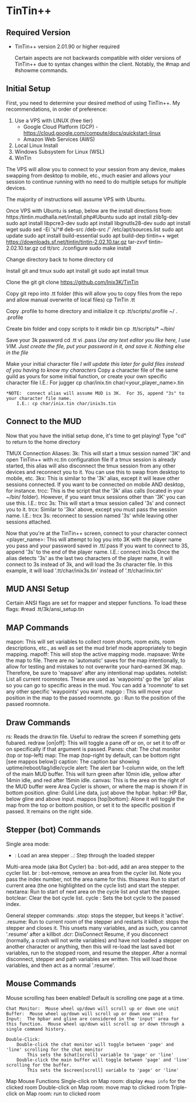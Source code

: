 # TinTin++

## Required Version
* TinTin++ version 2.01.90 or higher required

    Certain aspects are not backwards compatible with older versions of TinTin++ due to syntax changes within the client.  Notably, the #map and #showme commands.

## Initial Setup

First, you need to determine your desired method of using TinTin++.  My recommendations, in order of preference:
1. Use a VPS with LINUX (free tier)
	* Google Cloud Platform (GCP) - https://cloud.google.com/compute/docs/quickstart-linux
	* Amazon Web Services (AWS)
2. Local Linux Install
3. Windows Subsystem for Linux (WSL)
4. WinTin

The VPS will allow you to connect to your session from any device, makes swapping from desktop to mobile, etc., much easier and allows your session to continue running with no need to do multiple setups for multiple devices.

The majority of instructions will assume VPS with Ubuntu.

Once VPS with Ubuntu is setup, below are the install directions from:  https:/tintin.mudhalla.net/install.php#Ubuntu
	sudo apt install zlib1g-dev
	sudo apt install libpcre3-dev
	sudo apt install libgnutls28-dev
	sudo apt install wget
	sudo sed -Ei 's/^# deb-src /deb-src /' /etc/apt/sources.list
	sudo apt update
	sudo apt install build-essential
	sudo apt build-dep tintin++
	wget https://downloads.sf.net/tintin/tintin-2.02.10.tar.gz
	tar-zxvf tintin-2.02.10.tar.gz
	cd tt/src
	./configure
	sudo make install

Change directory back to home directory
	cd

Install git and tmux
	sudo apt install git
	sudo apt install tmux

Clone the git
	git clone https://github.com/Inix3K/TinTin

Copy git repo into .tt folder (this will allow you to copy files from the repo and allow manual overwrite of local files)
	cp TinTin .tt

Copy .profile to home directory and initialize it
	cp .tt/scripts/.profile ~/
	. .profile

Create bin folder and copy scripts to it
	mkdir bin
	cp .tt/scripts/* ~/bin/

Save your 3k password
	cd .tt
	vi .pass
	*Use any text editor you like here, I use VIM.  Just create the file, put your password in it, and save it.  Nothing else in the file*

Make your initial character file
	*I will update this later for guild files instead of you having to know my characters*
	Copy a character file of the same guild as yours for some initial function, or create your own specific character file
	I.E.: For jugger
		cp char/inix.tin char/<your_player_name>.tin

	*NOTE:  connect alias will assume MUD is 3K.  For 3S, append "3s" to your character file name.
		I.E.: cp char/inix.tin char/inix3s.tin

Connect to the MUD
------------------
Now that you have the initial setup done, it's time to get playing!
Type "cd" to return to the home directory

TMUX Connection Aliases:
	3k:  This will start a tmux session named '3K' and open TinTin++ with rc.tin configuration file
		If a tmux session is already started, this alias will also disconnect the tmux session from any other devices and reconnect you to it.  You can use this to swap from desktop to mobile, etc.
	3kx:  This is similar to the '3k' alias, except it will leave other sessions connected.  If you want to be connected on mobile AND desktop, for instance.
	trcc:  This is the script that the '3k' alias calls (located in your ~/bin/ folder).  However, if you want tmux sessions other than '3K' you can use this.
		I.E.: trcc 3s:  This will start a tmux session called '3s' and connect you to it.
	trcx:  Similar to '3kx' above, except you must pass the session name.
		I.E.: trcx 3s:  reconnect to session named '3s' while leaving other sessions attached.

Now that you're at the TinTin++ screen, connect to your character
	connect <player_name>:	This will attempt to log you into 3K with the player name you pass and your password saved in .tt/.pass
		If you want to connect to 3S, append '3s' to the end of the player name.
			I.E.:  connect inix3s
			Once the alias detects '3s' as the last two characters of the player name, it will connect to 3s instead of 3k, and will load the 3s character file.  In this example, it will load '.tt/char/inix3s.tin' instead of '.tt/char/inix.tin'

MUD ANSI Setup
--------------
Certain ANSI flags are set for mapper and stepper functions.  To load these flags:
	#read .tt/3k/ansi_setup.tin

MAP Commands
------------
mapon:  This will set variables to collect room shorts, room exits, room descriptions, etc., as well as set the mud brief mode appropriately to begin mapping.
mapoff:  This will stop the active mapping mode.
mapsave:  Write the map to file.  There are no 'automatic' saves for the map intentionally, to allow for testing and mistakes to not overwrite your hard-earned 3K map.  Therefore, be sure to 'mapsave' after any intentional map updates.
notelist:  List all current roomnotes.  These are used as 'waypoints' go the 'go' alias so you can go to specific areas in the mud.  You can add a 'roomnote' to set any other specific 'waypoints' you want.
mapgo <note>:  This will move your position in the map to the passed roomnote.
go <note>:  Run to the position of the passed roomnote.

Draw Commands
-------------
rs:  Reads the draw.tin file.  Useful to redraw the screen if something gets fubared.
redraw <pane> [on|off]:  This will toggle a pane off or on, or set it to off or on specifically if that argument is passed.
	Panes:
		chat:  The chat monitor (top or top-left)
		map:  The map (top-right by default, can be bottom right [see mappos below])
		caption:  The caption bar showing uptime/reboot/lag/idle/cycle
		alert:  The alert bar 1-column wide, on the left of the main MUD buffer.  This will turn green after 10min idle, yellow after 14min idle, and red after 15min idle.
		canvas:  This is the area on the right of the MUD buffer were Area Cycler is shown, or where the map is shown if in bottom position.
		gline:  Guild Line data, just above the hpbar.
		hpbar:  HP Bar, below gline and above input.
mappos [top|bottom]:  Alone it will toggle the map from the top or bottom position, or set it to the specific position if passed.  It remains on the right side.
		

Stepper (bot) Commands
----------------------
Single area mode:
- <stepper name>:  Load an area stepper
..:  Step through the loaded stepper

Multi-area mode (aka Bot Cycler)
ba <stepper>:  bot-add, add an area stepper to the cycler list.
br <index>:  bot-remove, remove an area from the cycler list.  Note you pass the index number, not the area name for this.
thisarea:  Run to start of current area (the one highlighted on the cycle list) and start the stepper.
nextarea:  Run to start of next area on the cycle list and start the stepper.
botclear:  Clear the bot cycle list.
cycle <index>:  Sets the bot cycle to the passed index.

General stepper commands:
.stop:  stops the stepper, but keeps it 'active'.
.resume:  Run to current room of the stepper and restarts it
killbot:  stops the stepper and closes it.  This unsets many variables, and as such, you cannot '.resume' after a killbot
.dcr:  DisConnect Resume, if you disconnect (normally, a crash will not write variables) and have not loaded a stepper on another character or anything, then this will re-load the last saved bot variables, run to the stopped room, and resume the stepper.  After a normal disconnect, stepper and path variables are written.  This will load those variables, and then act as a normal '.resume'.

Mouse Commands
--------------
Mouse scrolling has been enabled!  Default is scrolling one page at a time.

	Chat Monitor:  Mouse wheel up/down will scroll up or down one unit
	Buffer:  Mouse wheel up/down will scroll up or down one unit
	Input:  The hpbar and gline are considered in the 'input' area for this function.  Mouse wheel up/down will scroll up or down through a single command history.

	Double-Click:
		Double-click the chat monitor will toggle between 'page' and 'line' scrolling for the chat monitor
			This sets the $chat[scroll] variable to 'page' or 'line'
		Double-click the main buffer will toggle between 'page' and 'line' scrolling for the buffer.
			This sets the $screen[scroll] variable to 'page' or 'line'

Map Mouse Functions
	Single-click on Map room:  display `#map info` for the clicked room
	Double-click on Map room:  move map to clicked room
	Triple-click on Map room:  run to clicked room
